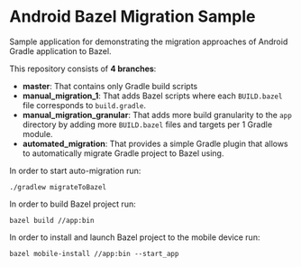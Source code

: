    # Android Bazel Migration Sample
   
   Sample application for demonstrating the migration approaches of Android Gradle application to Bazel.
   
   This repository consists of **4 branches**:
   - **master**: That contains only Gradle build scripts
   - **manual_migration_1**: That adds Bazel scripts where each `BUILD.bazel` file corresponds to `build.gradle`.
   - **manual_migration_granular**: That adds more build granularity to the `app` directory by adding more `BUILD.bazel`
   files and targets per 1 Gradle module.
   - **automated_migration**: That provides a simple Gradle plugin that allows to automatically migrate Gradle
   project to Bazel using.
   
   In order to start auto-migration run:
   ```shell
   ./gradlew migrateToBazel
   ```
   
   In order to build Bazel project run:
   ```shell
   bazel build //app:bin
   ```
   
   In order to install and launch Bazel project to the mobile device run:
   ```shell
   bazel mobile-install //app:bin --start_app
   ```